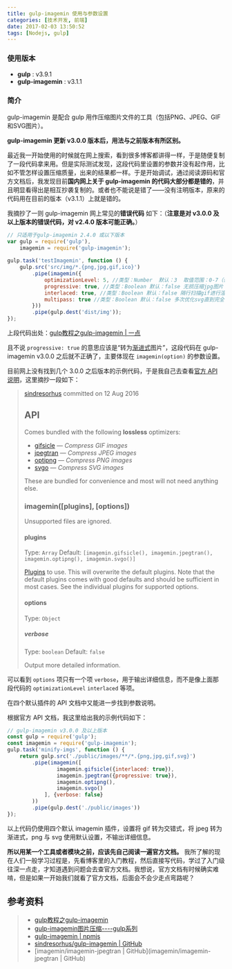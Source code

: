```yaml
---
title: gulp-imagemin 使用与参数设置
categories: [技术开发, 前端]
date: 2017-02-03 13:50:52
tags: [Nodejs, gulp]
---
```




### 使用版本

- **gulp** : v3.9.1
- **gulp-imagemin** : v3.1.1



### 简介

gulp-imagemin 是配合 gulp 用作压缩图片文件的工具（包括PNG、JPEG、GIF和SVG图片）。

**gulp-imagemin 更新 v3.0.0 版本后，用法与之前版本有所区别。**

最近我一开始使用的时候就在网上搜索，看到很多博客都讲得一样，于是随便复制了一段代码拿来用。但是实际测试发现，这段代码里设置的参数并没有起作用，比如不管怎样设置压缩质量，出来的结果都一样。于是开始调试，通过阅读源码和官方文档后，我发现目前**国内网上关于 gulp-imagemin 的代码大部分都是错的**，并且明显看得出是相互抄袭复制的。或者也不能说是错了——没有注明版本，原来的代码用在目前的版本（v3.1.1）上就是错的。

我摘抄了一则 gulp-imagemin 网上常见的**错误代码** 如下：（**注意是对 v3.0.0 及以上版本的错误代码，对 v2.4.0 版本可能正确。**）

```javascript
// 只适用于gulp-imagemin 2.4.0 或以下版本
var gulp = require('gulp'),
    imagemin = require('gulp-imagemin');
 
gulp.task('testImagemin', function () {
    gulp.src('src/img/*.{png,jpg,gif,ico}')
        .pipe(imagemin({
            optimizationLevel: 5, //类型：Number  默认：3  取值范围：0-7（优化等级）
            progressive: true, //类型：Boolean 默认：false 无损压缩jpg图片
            interlaced: true, //类型：Boolean 默认：false 隔行扫描gif进行渲染
            multipass: true //类型：Boolean 默认：false 多次优化svg直到完全优化
        }))
        .pipe(gulp.dest('dist/img'));
});
```

上段代码出处：[gulp教程之gulp-imagemin | 一点](http://www.ydcss.com/archives/26)

且不说 `progressive: true` 的意思应该是“转为[渐进式](/wiki/计算机基础知识/图形图像/渐进式-JPEG-格式/)图片”，这段代码在 gulp-imagemin v3.0.0 之后就不正确了，主要体现在 `imagemin(option)` 的参数设置。

目前网上没有找到几个 3.0.0 之后版本的示例代码，于是我自己去查看[官方 API 说明](https://github.com/sindresorhus/gulp-imagemin/blob/master/readme.md)，这里摘抄一段如下：

> [sindresorhus](https://github.com/sindresorhus) committed on 12 Aug 2016
>
> ## API
>
> Comes bundled with the following **lossless** optimizers:
>
> - [gifsicle](https://github.com/imagemin/imagemin-gifsicle) — *Compress GIF images*
> - [jpegtran](https://github.com/imagemin/imagemin-jpegtran) — *Compress JPEG images*
> - [optipng](https://github.com/imagemin/imagemin-optipng) — *Compress PNG images*
> - [svgo](https://github.com/imagemin/imagemin-svgo) — *Compress SVG images*
>
> These are bundled for convenience and most will not need anything else.
>
> ### imagemin([plugins], [options])
>
> Unsupported files are ignored.
>
> #### plugins
>
> Type: `Array`
> Default: `[imagemin.gifsicle(), imagemin.jpegtran(), imagemin.optipng(), imagemin.svgo()]`
>
> [Plugins](https://www.npmjs.com/browse/keyword/imageminplugin) to use. This will overwrite the default plugins. Note that the default plugins comes with good defaults and should be sufficient in most cases. See the individual plugins for supported options.
>
> #### options
>
> Type: `Object`
>
> ##### verbose
>
> Type: `boolean`
> Default: `false`
>
> Output more detailed information.

可以看到 `options` 项只有一个项 `verbose`，用于输出详细信息，而不是像上面那段代码的 `optimizationLevel` `interlaced` 等项。

在四个默认插件的 API 文档中又能进一步找到参数说明。

根据官方 API 文档，我这里给出我的示例代码如下：

```javascript
// gulp-imagemin v3.0.0 及以上版本
const gulp = require('gulp');
const imagemin = require('gulp-imagemin');
gulp.task('minify-imgs', function () {
    return gulp.src('./public/images/**/*.{png,jpg,gif,svg}')
        .pipe(imagemin([
                imagemin.gifsicle({interlaced: true}), 
                imagemin.jpegtran({progressive: true}), 
                imagemin.optipng(), 
                imagemin.svgo()
            ], {verbose: false}
        ))
        .pipe(gulp.dest('./public/images'))
});
```

以上代码仍使用四个默认 imagemin 插件，设置将 gif 转为交错式，将 jpeg 转为渐进式，png 与 svg 使用默认设置，不输出详细信息。

**所以用某一个工具或者模块之前，应该先自己阅读一遍官方文档。** 我所了解的现在人们一般学习过程是，先看博客里的入门教程，然后直接写代码，学过了入门级往深一点走，才知道遇到问题会去查官方文档。我想说，官方文档有时候确实难啃，但是如果一开始我们就看了官方文档，后面会不会少走点弯路呢？



## 参考资料

> - [gulp教程之gulp-imagemin](http://www.ydcss.com/archives/26)
> - [gulp-imagemin图片压缩----gulp系列](http://www.tuicool.com/articles/MVNfUbF)
> - [gulp-imagemin | npmjs](https://www.npmjs.com/package/gulp-imagemin/)
> - [sindresorhus/gulp-imagemin | GitHub](sindresorhus/gulp-imagemin)
> - [imagemin/imagemin-jpegtran | GitHub](imagemin/imagemin-jpegtran | GitHub)